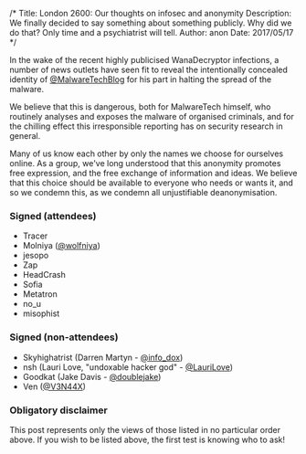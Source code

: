 /*
Title: London 2600: Our thoughts on infosec and anonymity
Description: We finally decided to say something about something publicly. Why did we do that? Only time and a psychiatrist will tell.
Author: anon
Date: 2017/05/17
*/

In the wake of the recent highly publicised WanaDecryptor infections, a number of news outlets have seen fit to reveal the intentionally concealed identity of [@MalwareTechBlog](https://twitter.com/MalwareTechBlog) for his part in halting the spread of the malware.

We believe that this is dangerous, both for MalwareTech himself, who routinely analyses and exposes the malware of organised criminals, and for the chilling effect this irresponsible reporting has on security research in general.

Many of us know each other by only the names we choose for ourselves online. As a group, we've long understood that this anonymity promotes free expression, and the free exchange of information and ideas. We believe that this choice should be available to everyone who needs or wants it, and so we condemn this, as we condemn all unjustifiable deanonymisation.

### Signed (attendees)
* Tracer
* Molniya ([@wolfniya](https://twitter.com/wolfniya))
* jesopo
* Zap
* HeadCrash
* Sofia
* Metatron
* no_u
* misophist

### Signed (non-attendees)
* Skyhighatrist (Darren Martyn - [@info_dox](https://twitter.com/info_dox))
* nsh (Lauri Love, "undoxable hacker god" - [@LauriLove](https://twitter.com/laurilove))
* Goodkat (Jake Davis - [@doublejake](https://twitter.com/doublejake))
* Ven ([@V3N44X](https://twitter.com/V3N44X))

### Obligatory disclaimer
This post represents only the views of those listed in no particular order above. If you wish to be listed above, the first test is knowing who to ask!

